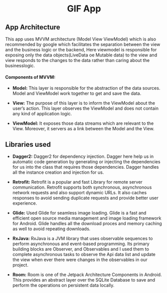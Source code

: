 
<h1 align="center">GIF App</h1>

## App Architecture 

This app uses MVVM architecture (Model View ViewModel) which is also recommended by google which facilitates the separation between the view and the business logic or the backend, Here viewmodel is responsible for exposing only the data objects(LiveData oe Mutable data) to the view and view responds to the changes to the data rather than caring about the businesslogic. 

#### Components of MVVM:

* **Model:** This layer is responsible for the abstraction of the data sources. Model and ViewModel work together to get and save the data.

* **View:** The purpose of this layer is to inform the ViewModel about the user’s action. This layer observes the ViewModel and does not contain any kind of application logic.

* **ViewModel:** It exposes those data streams which are relevant to the View. Moreover, it servers as a link between the Model and the View.


## Libraries used

* **Dagger2:** Dagger2 for dependency injection. Dagger here help us in automatic code generation by generating or injecting the dependencies for us into the class that requires those dependencies. Dagger handles all the instance creation and injection for us.

* **Retrofit:**  Retrofit is a popular and fast Library for remote server communication. Retrofit supports both synchronous, asynchronous network requests and also support dynamic URLs. It also caches responses to avoid sending duplicate requests and provide better user experience.

* **Glide:** Used Glide for seamless image loading. Glide is a fast and efficient open source media management and image loading framework for Android. Glide handles all the download proces and memory caching as well to avoid repeating downloads.

* **RxJava:** RxJava is a JVM library that uses observable sequences to perform asynchronous and event-based programming. Its primary building blocks are Observer, and Observables and I used them to complete asynchronous tasks to observe the Api data list and update the view when ever there were changes in the observables in our project.

* **Room:** Room is one of the Jetpack Architecture Components in Android. This provides an abstract layer over the SQLite Database to save and perform the operations on persistent data locally.

